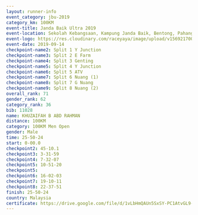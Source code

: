```yaml
---
layout: runner-info 
event_category: jbu-2019 
category_km: 100KM 
event-title: Janda Baik Ultra 2019
event-location: Sekolah Kebangsaan, Kampung Janda Baik, Bentong, Pahang, Malaysia 
event-logo: https://res.cloudinary.com/raceyaya/image/upload/v1569217009/logo/janda-baik_vch1pc.jpg 
event-date: 2019-09-14 
checkpoint-name2: Split 1 Y Junction 
checkpoint-name3: Split 2 E Farm 
checkpoint-name4: Split 3 Genting 
checkpoint-name5: Split 4 Y Junction 
checkpoint-name6: Split 5 ATV 
checkpoint-name7: Split 6 Nuang (1) 
checkpoint-name8: Split 7 G Nuang 
checkpoint-name9: Split 8 Nuang (2) 
overall_rank: 71
gender_rank: 62
category_rank: 36
bib: 11028
name: KHUZAIFAH B ABD RAHMAN
distance: 100KM
category: 100KM Men Open
gender: Male
time: 25-50-24
start: 0-00.0
checkpoint2: 45-10.1
checkpoint3: 3-31-59
checkpoint4: 7-32-07
checkpoint5: 10-51-20
checkpoint5: 
checkpoint6: 16-02-03
checkpoint7: 19-10-11
checkpoint8: 22-37-51
finish: 25-50-24
country: Malaysia
certificate: https://drive.google.com/file/d/1vLbHmQAUn5SxSY-PC1AtvGL9-TBmRmC5/view?usp=sharing
---
```

